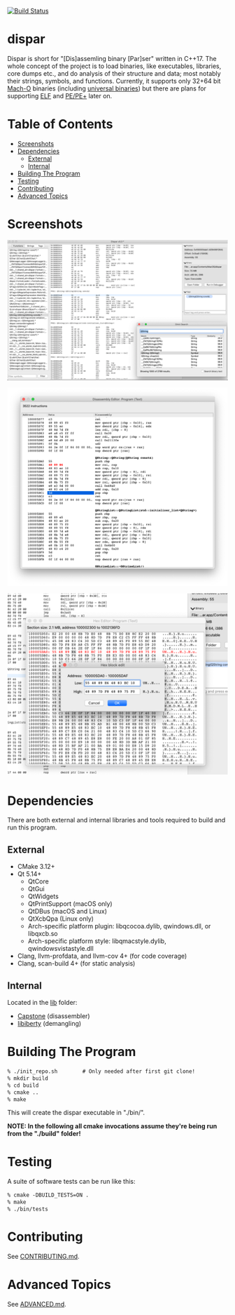 [![Build Status](https://travis-ci.org/netromdk/dispar.svg?branch=master)](https://travis-ci.org/netromdk/dispar)

# dispar
Dispar is short for "[Dis]assemling binary [Par]ser" written in C++17. The whole concept of the project is to load binaries, like executables, libraries, core dumps etc., and do analysis of their structure and data; most notably their strings, symbols, and functions. Currently, it supports only 32+64 bit [Mach-O](https://en.wikipedia.org/wiki/Mach-O) binaries (including [universal binaries](https://en.wikipedia.org/wiki/Universal_binary)) but there are plans for supporting [ELF](https://en.wikipedia.org/wiki/Executable_and_Linkable_Format) and [PE/PE+](https://en.wikipedia.org/wiki/Portable_Executable) later on.

# Table of Contents
* [Screenshots](#screenshots)
* [Dependencies](#dependencies)
  * [External](#external)
  * [Internal](#internal)
* [Building The Program](#building-the-program)
* [Testing](#testing)
* [Contributing](#contributing)
* [Advanced Topics](#advanced-topics)

# Screenshots
![General usage](screenshots/general.png)

![Disassembly editor](screenshots/disasm-editor.png)

![Hex usage](screenshots/hex-editor.png)

# Dependencies
There are both external and internal libraries and tools required to build and run this program.

## External
* CMake 3.12+
* Qt 5.14+
  * QtCore
  * QtGui
  * QtWidgets
  * QtPrintSupport (macOS only)
  * QtDBus (macOS and Linux)
  * QtXcbQpa (Linux only)
  * Arch-specific platform plugin: libqcocoa.dylib, qwindows.dll, or libqxcb.so
  * Arch-specific platform style: libqmacstyle.dylib, qwindowsvistastyle.dll
* Clang, llvm-profdata, and llvm-cov 4+ (for code coverage)
* Clang, scan-build 4+ (for static analysis)

## Internal
Located in the [lib](lib) folder:
* [Capstone](https://github.com/aquynh/capstone) (disassembler)
* [libiberty](https://github.com/gcc-mirror/gcc/tree/master/libiberty) (demangling)

# Building The Program
```
% ./init_repo.sh        # Only needed after first git clone!
% mkdir build
% cd build
% cmake ..
% make
```

This will create the dispar executable in "./bin/".

**NOTE: In the following all cmake invocations assume they're being run from the "./build" folder!**

# Testing
A suite of software tests can be run like this:
```
% cmake -DBUILD_TESTS=ON .
% make
% ./bin/tests
```

# Contributing
See [CONTRIBUTING.md](CONTRIBUTING.md).

# Advanced Topics
See [ADVANCED.md](ADVANCED.md).
